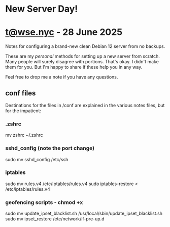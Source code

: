 # New Server Day!
# t@wse.nyc - 28 June 2025

Notes for configuring a brand-new clean Debian 12 server from no backups.

These are my *personal* methods for setting up a new server from scratch. Many people will surely disagree with portions. That's okay. I didn't make them for you. But I'm happy to share if these help you in any way.

Feel free to drop me a note if you have any questions.

## conf files

Destinations for the files in /conf are explained in the various notes files, but for the impatient:

### .zshrc

mv zshrc ~/.zshrc

### sshd_config (note the port change)

sudo mv sshd_config /etc/ssh

### iptables

sudo mv rules.v4 /etc/iptables/rules.v4
sudo iptables-restore < /etc/iptables/rules.v4

### geofencing scripts - chmod +x

sudo mv update_ipset_blacklist.sh /usr/local/sbin/update_ipset_blacklist.sh
sudo mv ipset_restore /etc/network/if-pre-up.d
